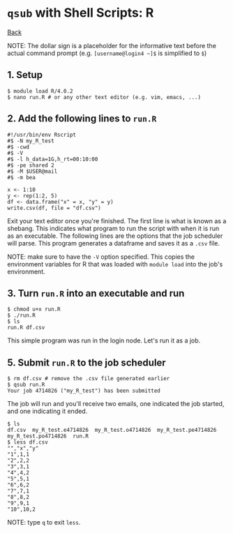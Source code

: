 # `qsub` with Shell Scripts: R
[Back](README.md)

NOTE: The dollar sign is a placeholder for the informative text before the actual command prompt (e.g. `[username@login4 ~]$` is simplified to `$`)

## 1. Setup
```console
$ module load R/4.0.2
$ nano run.R # or any other text editor (e.g. vim, emacs, ...)
```

## 2. Add the following lines to `run.R`
```shell
#!/usr/bin/env Rscript
#$ -N my_R_test
#$ -cwd
#$ -V
#$ -l h_data=1G,h_rt=00:10:00
#$ -pe shared 2
#$ -M $USER@mail
#$ -m bea

x <- 1:10
y <- rep(1:2, 5)
df <- data.frame("x" = x, "y" = y)
write.csv(df, file = "df.csv")
```
Exit your text editor once you're finished. The first line is what is known as a shebang. This indicates what program to run the script with when it is run as an executable. The following lines are the options that the job scheduler will parse. This program generates a dataframe and saves it as a `.csv` file.

NOTE: make sure to have the `-V` option specified. This copies the environment variables for R that was loaded with `module load` into the job's environment.

## 3. Turn `run.R` into an executable and run
```console
$ chmod u+x run.R
$ ./run.R
$ ls
run.R df.csv
```
This simple program was run in the login node. Let's run it as a job.

## 5. Submit `run.R` to the job scheduler
```console
$ rm df.csv # remove the .csv file generated earlier
$ qsub run.R
Your job 4714826 ("my_R_test") has been submitted
```
The job will run and you'll receive two emails, one indicated the job started, and one indicating it ended.
```console
$ ls
df.csv  my_R_test.e4714826  my_R_test.o4714826  my_R_test.pe4714826  my_R_test.po4714826  run.R
$ less df.csv
"","x","y"
"1",1,1
"2",2,2
"3",3,1
"4",4,2
"5",5,1
"6",6,2
"7",7,1
"8",8,2
"9",9,1
"10",10,2
```
NOTE: type `q` to exit `less`.